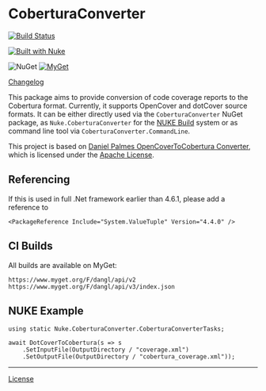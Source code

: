 # CoberturaConverter

[![Build Status](https://jenkins.dangl.me/buildStatus/icon?job=CoberturaConverter.Tests)](https://jenkins.dangl.me/job/CoberturaConverter.Tests/)

[![Built with Nuke](http://nuke.build/rounded)](https://www.nuke.build)

![NuGet](https://img.shields.io/nuget/v/CoberturaConverter.Core.svg)
[![MyGet](https://img.shields.io/myget/dangl/v/CoberturaConverter.Core.svg)]()

[Changelog](./CHANGELOG.md)

This package aims to provide conversion of code coverage reports to the Cobertura format. Currently, it supports
OpenCover and dotCover source formats.
It can be either directly used via the `CoberturaConverter` NuGet package, as `Nuke.CoberturaConverter` for
the [NUKE Build](https://github.com/nuke-build/nuke) system or as command line tool via `CoberturaConverter.CommandLine`.

This project is based on [Daniel Palmes OpenCoverToCobertura Converter](https://github.com/danielpalme/OpenCoverToCoberturaConverter),
which is licensed under the [Apache License](./src/CoberturaConverter.Core/OpenCoverToCoberturaConverterLicense.md).

## Referencing

If this is used in full .Net framework earlier than 4.6.1, please add a reference to
    
    <PackageReference Include="System.ValueTuple" Version="4.4.0" />

## CI Builds

All builds are available on MyGet:

    https://www.myget.org/F/dangl/api/v2
    https://www.myget.org/F/dangl/api/v3/index.json

## NUKE Example

    using static Nuke.CoberturaConverter.CoberturaConverterTasks;

    await DotCoverToCobertura(s => s
        .SetInputFile(OutputDirectory / "coverage.xml")
        .SetOutputFile(OutputDirectory / "cobertura_coverage.xml"));

---
[License](./LICENSE.md)

